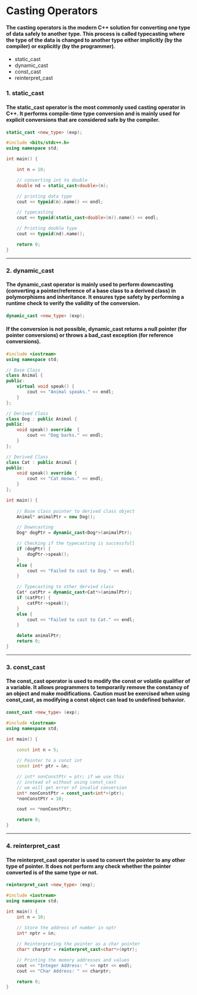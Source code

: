 # Casting Operators

#### The casting operators is the modern C++ solution for converting one type of data safely to another type. This process is called typecasting where the type of the data is changed to another type either implicitly (by the compiler) or explicitly (by the programmer).

- static_cast
- dynamic_cast
- const_cast
- reinterpret_cast

### 1. static_cast
#### The static_cast operator is the most commonly used casting operator in C++. It performs compile-time type conversion and is mainly used for explicit conversions that are considered safe by the compiler. 

```cpp
static_cast <new_type> (exp);
```

```cpp
#include <bits/stdc++.h>
using namespace std;

int main() {

    int n = 10;

    // converting int to double
    double nd = static_cast<double>(n);

    // printing data type
    cout << typeid(n).name() << endl;

    // typecasting
    cout << typeid(static_cast<double>(n)).name() << endl;

    // Printing double type
    cout << typeid(nd).name();

    return 0;
}
```
---

### 2. dynamic_cast
#### The dynamic_cast operator is mainly used to perform downcasting (converting a pointer/reference of a base class to a derived class) in polymorphisms and inheritance. It ensures type safety by performing a runtime check to verify the validity of the conversion.

```cpp
dynamic_cast <new_type> (exp);
```

#### If the conversion is not possible, dynamic_cast returns a null pointer (for pointer conversions) or throws a bad_cast exception (for reference conversions).

```cpp
#include <iostream>
using namespace std;

// Base Class
class Animal {
public:
    virtual void speak() {
        cout << "Animal speaks." << endl;
    }
};

// Derived Class
class Dog : public Animal {
public:
    void speak() override  {
        cout << "Dog barks." << endl;
    }
};

// Derived Class
class Cat : public Animal {
public:
    void speak() override {
        cout << "Cat meows." << endl;
    }
};

int main() {
  
    // Base class pointer to derived class object
    Animal* animalPtr = new Dog();

    // Downcasting
    Dog* dogPtr = dynamic_cast<Dog*>(animalPtr);

    // Checking if the typecasting is successfull
    if (dogPtr) {
        dogPtr->speak();
    }
    else {
        cout << "Failed to cast to Dog." << endl;
    }

    // Typecasting to other dervied class
    Cat* catPtr = dynamic_cast<Cat*>(animalPtr);
    if (catPtr) {
        catPtr->speak();
    }
    else {
        cout << "Failed to cast to Cat." << endl;
    }

    delete animalPtr;
    return 0;
}
```
---

### 3. const_cast
#### The const_cast operator is used to modify the const or volatile qualifier of a variable. It allows programmers to temporarily remove the constancy of an object and make modifications. Caution must be exercised when using const_cast, as modifying a const object can lead to undefined behavior.

```cpp
const_cast <new_type> (exp);
```

```cpp
#include <iostream>
using namespace std;

int main() {

    const int n = 5;
  
    // Pointer to a const int
    const int* ptr = &n;

    // int* nonConstPtr = ptr; if we use this
    // instead of without using const_cast
    // we will get error of invalid conversion
    int* nonConstPtr = const_cast<int*>(ptr);
    *nonConstPtr = 10;

    cout << *nonConstPtr;

    return 0;
}
```
---

### 4. reinterpret_cast
#### The reinterpret_cast operator is used to convert the pointer to any other type of pointer. It does not perform any check whether the pointer converted is of the same type or not.

```cpp
reinterpret_cast <new_type> (exp);
```

```cpp
#include <iostream>
using namespace std;

int main() {
    int n = 10;
  
    // Store the address of number in nptr
    int* nptr = &n;

    // Reinterpreting the pointer as a char pointer
    char* charptr = reinterpret_cast<char*>(nptr);

    // Printing the memory addresses and values
    cout << "Integer Address: " << nptr << endl;
    cout << "Char Address: " << charptr;

    return 0;
}
```